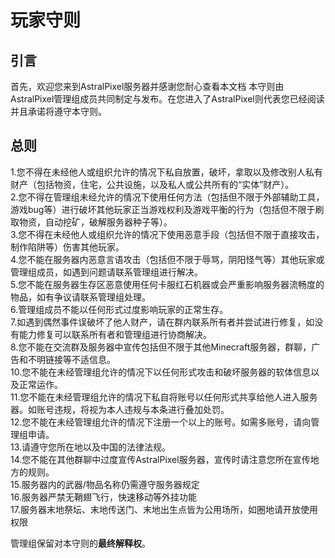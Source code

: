 # 玩家守则

## 引言
首先，欢迎您来到AstralPixel服务器并感谢您耐心查看本文档
本守则由AstralPixel管理组成员共同制定与发布。在您进入了AstralPixel则代表您已经阅读并且承诺将遵守本守则。

## 总则

1.您不得在未经他人或组织允许的情况下私自放置，破坏，拿取以及修改别人私有财产（包括物资，住宅，公共设施，以及私人或公共所有的“实体”财产）。<br>
2.您不得在管理组未经允许的情况下使用任何方法（包括但不限于外部辅助工具，游戏bug等）进行破坏其他玩家正当游戏权利及游戏平衡的行为（包括但不限于刷取物资，自动挖矿，破解服务器种子等）。<br>
3.您不得在未经他人或组织允许的情况下使用恶意手段（包括但不限于直接攻击，制作陷阱等）伤害其他玩家。<br>
4.您不能在服务器内恶意言语攻击（包括但不限于辱骂，阴阳怪气等）其他玩家或管理组成员，如遇到问题请联系管理组进行解决。<br>
5.您不能在服务器生存区恶意使用任何卡服红石机器或会严重影响服务器流畅度的物品，如有争议请联系管理组处理。<br>
6.管理组成员不能以任何形式过度影响玩家的正常生存。<br>
7.如遇到偶然事件误破坏了他人财产，请在群内联系所有者并尝试进行修复，如没有能力修复可以联系所有者和管理组进行协商解决。<br>
8.您不能在交流群及服务器中宣传包括但不限于其他Minecraft服务器，群聊，广告和不明链接等不适信息。<br>
10.您不能在未经管理组允许的情况下以任何形式攻击和破坏服务器的软体信息以及正常运作。<br>
11.您不能在未经管理组允许的情况下私自将账号以任何形式共享给他人进入服务器。如账号违规，将视为本人违规与本条进行叠加处罚。<br>
12.您不能在未经管理组允许的情况下注册一个以上的账号。如需多账号，请向管理组申请。<br>
13.请遵守您所在地以及中国的法律法规。<br>
14.您不能在其他群聊中过度宣传AstralPixel服务器，宣传时请注意您所在宣传地方的规则。<br>
15.服务器内的武器/物品名称仍需遵守服务器规定<br>
16.服务器严禁无鞘翅飞行，快速移动等外挂功能<br>
17.服务器末地祭坛、末地传送门、末地出生点皆为公用场所，如圈地请开放使用权限

管理组保留对本守则的**最终解释权**。
